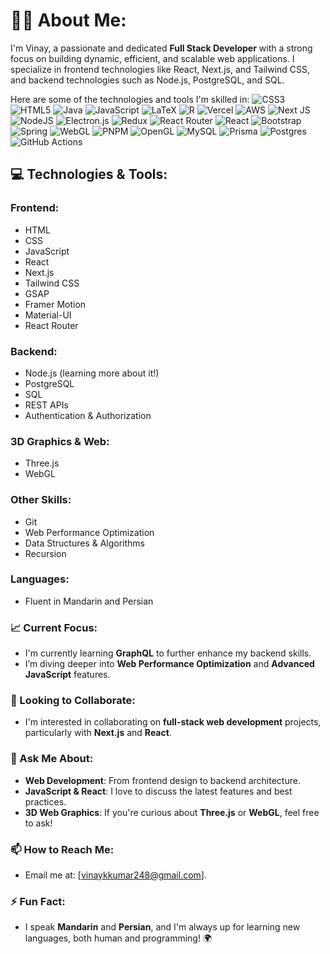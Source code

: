 # 👨‍💻 About Me:
I'm Vinay, a passionate and dedicated **Full Stack Developer** with a strong focus on building dynamic, efficient, and scalable web applications. I specialize in frontend technologies like React, Next.js, and Tailwind CSS, and backend technologies such as Node.js, PostgreSQL, and SQL. 

Here are some of the technologies and tools I'm skilled in: 
![CSS3](https://img.shields.io/badge/css3-%231572B6.svg?style=for-the-badge&logo=css3&logoColor=white) ![HTML5](https://img.shields.io/badge/html5-%23E34F26.svg?style=for-the-badge&logo=html5&logoColor=white) ![Java](https://img.shields.io/badge/java-%23ED8B00.svg?style=for-the-badge&logo=openjdk&logoColor=white) ![JavaScript](https://img.shields.io/badge/javascript-%23323330.svg?style=for-the-badge&logo=javascript&logoColor=%23F7DF1E) ![LaTeX](https://img.shields.io/badge/latex-%23008080.svg?style=for-the-badge&logo=latex&logoColor=white) ![R](https://img.shields.io/badge/r-%23276DC3.svg?style=for-the-badge&logo=r&logoColor=white) ![Vercel](https://img.shields.io/badge/vercel-%23000000.svg?style=for-the-badge&logo=vercel&logoColor=white) ![AWS](https://img.shields.io/badge/AWS-%23FF9900.svg?style=for-the-badge&logo=amazon-aws&logoColor=white) ![Next JS](https://img.shields.io/badge/Next-black?style=for-the-badge&logo=next.js&logoColor=white) ![NodeJS](https://img.shields.io/badge/node.js-6DA55F?style=for-the-badge&logo=node.js&logoColor=white) ![Electron.js](https://img.shields.io/badge/Electron-191970?style=for-the-badge&logo=Electron&logoColor=white) ![Redux](https://img.shields.io/badge/redux-%23593d88.svg?style=for-the-badge&logo=redux&logoColor=white) ![React Router](https://img.shields.io/badge/React_Router-CA4245?style=for-the-badge&logo=react-router&logoColor=white) ![React](https://img.shields.io/badge/react-%2320232a.svg?style=for-the-badge&logo=react&logoColor=%2361DAFB) ![Bootstrap](https://img.shields.io/badge/bootstrap-%238511FA.svg?style=for-the-badge&logo=bootstrap&logoColor=white) ![Spring](https://img.shields.io/badge/spring-%236DB33F.svg?style=for-the-badge&logo=spring&logoColor=white) ![WebGL](https://img.shields.io/badge/WebGL-990000?logo=webgl&logoColor=white&style=for-the-badge) ![PNPM](https://img.shields.io/badge/pnpm-%234a4a4a.svg?style=for-the-badge&logo=pnpm&logoColor=f69220) ![OpenGL](https://img.shields.io/badge/OpenGL-%23FFFFFF.svg?style=for-the-badge&logo=opengl) ![MySQL](https://img.shields.io/badge/mysql-4479A1.svg?style=for-the-badge&logo=mysql&logoColor=white) ![Prisma](https://img.shields.io/badge/Prisma-3982CE?style=for-the-badge&logo=Prisma&logoColor=white) ![Postgres](https://img.shields.io/badge/postgres-%23316192.svg?style=for-the-badge&logo=postgresql&logoColor=white) ![GitHub Actions](https://img.shields.io/badge/github%20actions-%232671E5.svg?style=for-the-badge&logo=githubactions&logoColor=white)

## 💻 Technologies & Tools:

### **Frontend**:
- HTML
- CSS
- JavaScript
- React
- Next.js
- Tailwind CSS
- GSAP
- Framer Motion
- Material-UI
- React Router

### **Backend**:
- Node.js (learning more about it!)
- PostgreSQL
- SQL
- REST APIs
- Authentication & Authorization

### **3D Graphics & Web**:
- Three.js
- WebGL

### **Other Skills**:
- Git
- Web Performance Optimization
- Data Structures & Algorithms
- Recursion

### **Languages**:
- Fluent in Mandarin and Persian

### 📈 Current Focus:
- I'm currently learning **GraphQL** to further enhance my backend skills.
- I’m diving deeper into **Web Performance Optimization** and **Advanced JavaScript** features.

### 🌱 Looking to Collaborate:
- I'm interested in collaborating on **full-stack web development** projects, particularly with **Next.js** and **React**.

### 💬 Ask Me About:
- **Web Development**: From frontend design to backend architecture.
- **JavaScript & React**: I love to discuss the latest features and best practices.
- **3D Web Graphics**: If you're curious about **Three.js** or **WebGL**, feel free to ask!

### 📫 How to Reach Me:
- Email me at: [vinaykkumar248@gmail.com].

### ⚡ Fun Fact:
- I speak **Mandarin** and **Persian**, and I'm always up for learning new languages, both human and programming! 🌍


